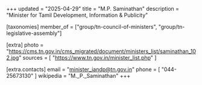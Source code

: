 +++
updated = "2025-04-29"
title = "M.P. Saminathan"
description = "Minister for Tamil Development, Information & Publicity"

[taxonomies]
member_of = ["group/tn-council-of-ministers", "group/tn-legislative-assembly"]

[extra]
photo = "https://cms.tn.gov.in/cms_migrated/document/ministers_list/saminathan_102.jpg"
sources = [
    "https://www.tn.gov.in/minister_list.php"
]

[extra.contacts]
email = "minister_iandp@tn.gov.in"
phone = [
    "044-25673130"
]
wikipedia = "M._P._Saminathan"
+++